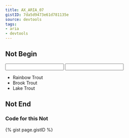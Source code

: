 ```yaml
---
title: AX_ARIA_07
gistID: 7da5d9473e61d781135e
source: devtools
tags:
- aria
- devtools
---
```


<h2 aria-describedby="{{ page.gistID }}">Not Begin</h2>
<div class="rendered-not">
<!-- Bad: list1 is owned by two comboboxes -->
<input id="combo1" type="text" role="combobox" aria-labelledby="foo" aria-owns="list1"/>

<input id="combo2" type="text" role="combobox" aria-labelledby="foo" aria-owns="list1"/>

<ul id="list1" aria-expanded="true" role="listbox">
    <li role="option" tabindex="-1">Rainbow Trout</li>
    <li role="option" tabindex="-1">Brook Trout</li>
    <li role="option" tabindex="-1">Lake Trout</li>
</ul>
</div> <!-- rendered-not -->

<h2 aria-describedby="{{ page.gistID }}">Not End</h2>

<h3 aria-describedby="{{ page.gistID }}">Code for this Not</h3>
{% gist page.gistID %}